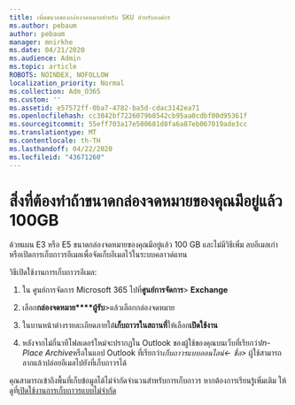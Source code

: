 ```yaml
---
title: เพิ่มขนาดของกล่องจดหมายสําหรับ SKU สําหรับองค์กร
ms.author: pebaum
author: pebaum
manager: mnirkhe
ms.date: 04/21/2020
ms.audience: Admin
ms.topic: article
ROBOTS: NOINDEX, NOFOLLOW
localization_priority: Normal
ms.collection: Adm_O365
ms.custom: ''
ms.assetid: e57572ff-0ba7-4782-ba5d-cdac3142ea71
ms.openlocfilehash: cc3842bf7226079b8542cb95aa0cdbf00d95361f
ms.sourcegitcommit: 55eff703a17e500681d8fa6a87eb067019ade3cc
ms.translationtype: MT
ms.contentlocale: th-TH
ms.lasthandoff: 04/22/2020
ms.locfileid: "43671260"
---
```

# <a name="what-to-do-if-your-mailbox-size-is-already-100gb"></a>สิ่งที่ต้องทําถ้าขนาดกล่องจดหมายของคุณมีอยู่แล้ว 100GB

ด้วยแผน E3 หรือ E5 ขนาดกล่องจดหมายของคุณมีอยู่แล้ว 100 GB และไม่มีวิธีเพิ่ม ลบอีเมลเก่าหรือเปิดการเก็บถาวรอีเมลเพื่อจัดเก็บอีเมลไว้ในระบบคลาวด์แทน 
  
วิธีเปิดใช้งานการเก็บถาวรอีเมล:
  
1. ใน ศูนย์การจัดการ Microsoft 365 ไปที่**ศูนย์การจัดการ**\> **Exchange** 
    
2. เลือก**กล่องจดหมาย****ผู้รับ**\>แล้วเลือกกล่องจดหมาย 
    
3. ในบานหน้าต่างรายละเอียดภายใต้**เก็บถาวรในสถานที่**ให้เลือก**เปิดใช้งาน** 
    
4. หลังจากไม่กี่นาทีโฟลเดอร์ใหม่จะปรากฏใน Outlook ของผู้ใช้ของคุณบนเว็บที่เรียกว่า*In-Place Archive*หรือในแอป Outlook ที่เรียกว่า*เก็บถาวรแบบออนไลน์\<- ชื่อ\>* ผู้ใช้สามารถลากแล้วปล่อยอีเมลไปยังที่เก็บถาวรได้ 
    
คุณสามารถเข้าถึงพื้นที่เก็บข้อมูลได้ไม่จํากัดจํานวนสําหรับการเก็บถาวร หากต้องการเรียนรู้เพิ่มเติม ให้ดูที่[เปิดใช้งานการเก็บถาวรแบบไม่จํากัด](https://docs.microsoft.com/office365/securitycompliance/enable-unlimited-archiving)
  

